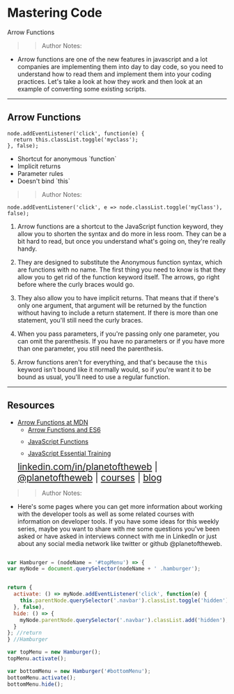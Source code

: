
<!-- .slide: data-state="title" -->

# Mastering Code
Arrow Functions

>> Author Notes:
- Arrow functions are one of the new features in javascript and a lot companies are implementing them into day to day code, so you need to understand how to read them and implement them into your coding practices. Let's take a look at how they work and then look at an example of converting some existing scripts.

---

## Arrow Functions

```
node.addEventListener('click', function(e) {
  return this.classList.toggle('myclass');
}, false);
```

<ul>
  <li>Shortcut for anonymous `function`</li>
  <li class="fragment">Implicit returns</li>
  <li class="fragment">Parameter rules</li>
  <li class="fragment">Doesn't bind `this`</li>
</ul>

>> Author Notes:

```
node.addEventListener('click', e => node.classList.toggle('myClass'), false);
```

1. Arrow functions are a shortcut to the JavaScript function keyword, they allow you to shorten the syntax and do more in less room. They can be a bit hard to read, but once you understand what's going on, they're really handy.

2. They are designed to substitute the Anonymous function syntax, which are functions with no name. The first thing you need to know is that they allow you to get rid of the function keyword itself. The arrows, go right before where the curly braces would go.

3. They also allow you to have implicit returns. That means that if there's only one argument, that argument will be returned by the function without having to include a return statement. If there is more than one statement, you'll still need the curly braces.

4. When you pass parameters, if you're passing only one parameter, you can omit the parenthesis. If you have no parameters or if you have more than one parameter, you still need the parenthesis.

5. Arrow functions aren't for everything, and that's because the `this` keyword isn't bound like it normally would, so if you're want it to be bound as usual, you'll need to use a regular function.

---
## Resources
<ul>
  <li><a href="https://developer.mozilla.org/en-US/docs/Web/JavaScript/Reference/Functions/Arrow_functions">Arrow Functions at MDN</a></li>
  <li style="list-style: none;">
    <ul>
      <li style="margin-bottom: 10px"><a href="https://www.linkedin.com/learning/learning-ecmascript-6/arrow-functions?u=104">Arrow Functions and ES6</a></li>
      <li style="margin-bottom: 10px"><a href="https://www.linkedin.com/learning/javascript-functions?u=104">JavaScript Functions</a></li>
      <li style="margin-bottom: 10px"><a href="https://www.linkedin.com/learning/javascript-essential-training-3?u=104">JavaScript Essential Training</a></li>
    </ul>
  <li style="list-style: none; font-size: 1.3rem;"><a href="https://www.linkedin.com/in/planetoftheweb">linkedin.com/in/planetoftheweb</a> | <a href="https://www.twitter.com/planetoftheweb">@planetoftheweb</a> | <a href="https://www.linkedin.com/learning/instructors/ray-villalobos">courses</a> | <a href="https://raybo.org">blog</a></li>
</ul>

>> Author Notes:
- Here's some pages where you can get more information about working with the developer tools as well as some related courses with information on developer tools. If you have some ideas for this weekly series, maybe you want to share with me some questions you've been asked or have asked in interviews connect with me in LinkedIn or just about any social media network like twitter or github @planetoftheweb.


```script.js

var Hamburger = (nodeName = '#topMenu') => {
var myNode = document.querySelector(nodeName + ' .hamburger');


return {
  activate: () => myNode.addEventListener('click', function(e) {
    this.parentNode.querySelector('.navbar').classList.toggle('hidden')
  }, false),
  hide: () => {
    myNode.parentNode.querySelector('.navbar').classList.add('hidden');
  }
}; //return
} //Hamburger

var topMenu = new Hamburger();
topMenu.activate();

var bottomMenu = new Hamburger('#bottomMenu');
bottomMenu.activate();
bottomMenu.hide();
```
